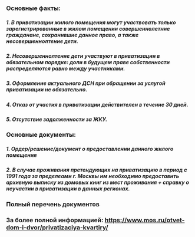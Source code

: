 ### Основные факты: 
##### 1. В приватизации жилого помещения могут участвовать только зарегистрированные в жилом помещении совершеннолетние гражданане, сохранившие данное право, а также несовершеннолтение дети.
##### 2. Несовершеннолтение дети участвуют в приватизации в обязательном порядке: доли в будущем праве собственности распределяются равно между участниками.
##### 3. Оформление актуального ДСН при обращении за услугой приватизации не обязательно.
##### 4. Отказ от участия в приватизации действителен в течение 30 дней.
##### 5. Отсутствие задолженности за ЖКУ.
### Основные документы:
 ##### 1. Ордер/решение/документ о предоставлении данного жилого помещения
 ##### 2. В случае проживания претендующих на приватизацию в период с 1991 года за пределеами г. Москвы им необходимо предоставить архивную выписку из домовых книг из мест проживания + справку о неучастии в приватизации в данных регионах.
### Полный перечень документов
### За более полной информацией: https://www.mos.ru/otvet-dom-i-dvor/privatizaciya-kvartiry/

